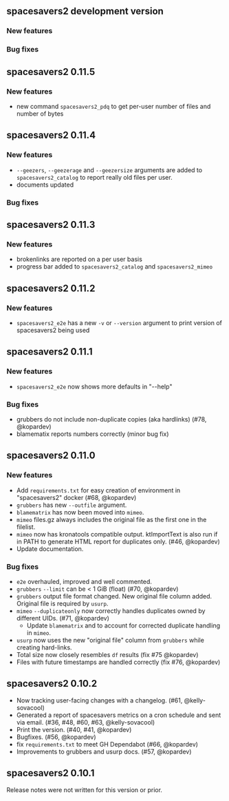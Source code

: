 ## spacesavers2 development version

### New features

### Bug fixes

## spacesavers2 0.11.5

### New features

- new command `spacesavers2_pdq` to get per-user number of files and number of bytes

## spacesavers2 0.11.4

### New features

- `--geezers`, `--geezerage` and `--geezersize` arguments are added to `spacesavers2_catalog` to report really old files per user.
- documents updated

### Bug fixes

## spacesavers2 0.11.3

### New features

- brokenlinks are reported on a per user basis
- progress bar added to `spacesavers2_catalog` and `spacesavers2_mimeo`

## spacesavers2 0.11.2

### New features

- `spacesavers2_e2e` has a new `-v` or `--version` argument to print version of spacesavers2 being used

## spacesavers2 0.11.1

### New features

- `spacesavers2_e2e` now shows more defaults in "--help"

### Bug fixes

- grubbers do not include non-duplicate copies (aka hardlinks) (#78, @kopardev)
- blamematix reports numbers correctly (minor bug fix)

## spacesavers2 0.11.0

### New features

- Add `requirements.txt` for easy creation of environment in "spacesavers2" docker (#68, @kopardev)
- `grubbers` has new `--outfile` argument.
- `blamematrix` has now been moved into `mimeo`.
- `mimeo` files.gz always includes the original file as the first one in the filelist.
- `mimeo` now has kronatools compatible output. ktImportText is also run if in PATH to generate HTML report for duplicates only. (#46, @kopardev)
- Update documentation.

### Bug fixes

- `e2e` overhauled, improved and well commented.
- `grubbers` `--limit` can be < 1 GiB (float) (#70, @kopardev)
- `grubbers` output file format changed. New original file column added. Original file is required by `usurp`.
- `mimeo` `--duplicateonly` now correctly handles duplicates owned by different UIDs. (#71, @kopardev)
    - Update `blamematrix` and to account for corrected duplicate handling in `mimeo`.
- `usurp` now uses the new "original file" column from `grubbers` while creating hard-links.
- Total size now closely resembles `df` results (fix #75 @kopardev)
- Files with future timestamps are handled correctly (fix #76, @kopardev)
  
## spacesavers2 0.10.2

- Now tracking user-facing changes with a changelog. (#61, @kelly-sovacool)
- Generated a report of spacesavers metrics on a cron schedule and sent via email. (#36, #48, #60, #63, @kelly-sovacool)
- Print the version. (#40, #41, @kopardev)
- Bugfixes. (#56, @kopardev)
- fix `requirements.txt` to meet GH Dependabot (#66, @kopardev)
- Improvements to grubbers and usurp docs. (#57, @kopardev)

## spacesavers2 0.10.1

Release notes were not written for this version or prior.
